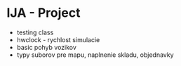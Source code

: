 # IJA - Project

- testing class 
- hwclock - rychlost simulacie
- basic pohyb vozikov
- typy suborov pre mapu, naplnenie skladu, objednavky

